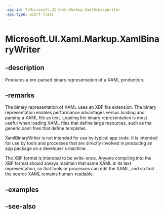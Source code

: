 ```yaml
---
-api-id: T:Microsoft.UI.Xaml.Markup.XamlBinaryWriter
-api-type: winrt class
---
```


<!-- Class syntax.
public class XamlBinaryWriter : Windows.UI.Xaml.Markup.IXamlBinaryWriter
-->

# Microsoft.UI.Xaml.Markup.XamlBinaryWriter

## -description
Produces a pre-parsed binary representation of a XAML production.

## -remarks
The binary representation of XAML uses an XBF file extension. The binary representation enables performance advantages versus loading and parsing a XAML file as text. Loading the binary representation is most useful when loading XAML files that define large resources, such as the generic.xaml files that define templates.

XamlBinaryWriter is not intended for use by typical app code. It is intended for use by tools and processes that are directly involved in producing an app package on a developer's machine.

The XBF format is intended to be write-once. Anyone compiling into the XBF format should always maintain that same XAML in its text representation, so that tools or processes can edit the XAML, and so that the source XAML remains human-readable.

## -examples

## -see-also
